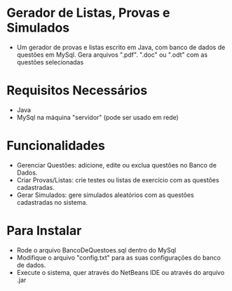 # Gerador de Listas, Provas e Simulados

* Um gerador de provas e listas escrito em Java, com banco de dados de questões em MySql. Gera arquivos ".pdf". ".doc" ou ".odt" com as questões selecionadas

# Requisitos Necessários

* Java
* MySql na máquina "servidor" (pode ser usado em rede)

# Funcionalidades

* Gerenciar Questões: adicione, edite ou exclua questões no Banco de Dados.
* Criar Provas/Listas: crie testes ou listas de exercício com as questões cadastradas.
* Gerar Simulados: gere simulados aleatórios com as questões cadastradas no sistema.

# Para Instalar

* Rode o arquivo BancoDeQuestoes.sql dentro do MySql
* Modifique o arquivo "config.txt" para as suas configurações do banco de dados.
* Execute o sistema, quer através do NetBeans IDE ou através do arquivo .jar

